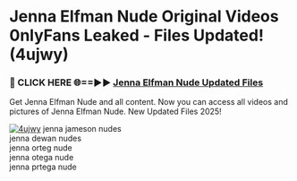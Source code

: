 # Jenna Elfman Nude Original Videos 0nlyFans Leaked - Files Updated! (4ujwy)

<h3>🔴 CLICK HERE 🌐==►► <a href="https://tinyurl.com/5h6xmrr3" rel="nofollow">Jenna Elfman Nude Updated Files</a></h3>

Get Jenna Elfman Nude and all content. Now you can access all videos and pictures of Jenna Elfman Nude. New Updated Files 2025!

[![4ujwy](https://i.imgur.com/KVD873Z.gif)](https://tinyurl.com/5h6xmrr3)
jenna jameson nudes<br>
jenna dewan nudes<br>
jenna orteg nude<br>
jenna otega nude<br>
jenna prtega nude